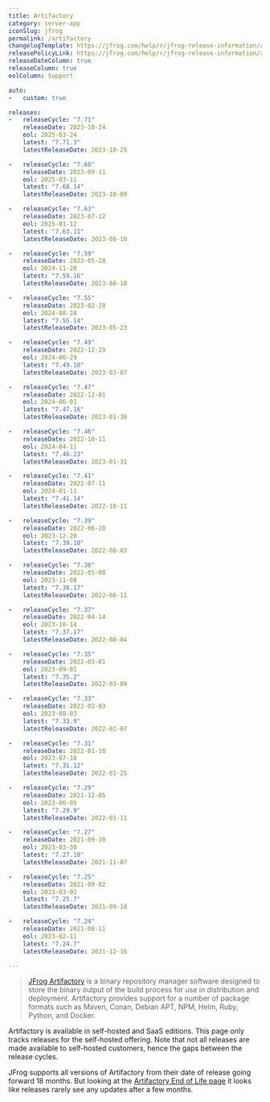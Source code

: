 ```yaml
---
title: Artifactory
category: server-app
iconSlug: jfrog
permalink: /artifactory
changelogTemplate: https://jfrog.com/help/r/jfrog-release-information/artifactory-__RELEASE_CYCLE__
releasePolicyLink: https://jfrog.com/help/r/jfrog-release-information/artifactory-end-of-life
releaseDateColumn: true
releaseColumn: true
eolColumn: Support

auto:
-   custom: true

releases:
-   releaseCycle: "7.71"
    releaseDate: 2023-10-24
    eol: 2025-03-24
    latest: "7.71.3"
    latestReleaseDate: 2023-10-25

-   releaseCycle: "7.68"
    releaseDate: 2023-09-11
    eol: 2025-03-11
    latest: "7.68.14"
    latestReleaseDate: 2023-10-09

-   releaseCycle: "7.63"
    releaseDate: 2023-07-12
    eol: 2025-01-12
    latest: "7.63.11"
    latestReleaseDate: 2023-08-10

-   releaseCycle: "7.59"
    releaseDate: 2023-05-28
    eol: 2024-11-28
    latest: "7.59.16"
    latestReleaseDate: 2023-08-10

-   releaseCycle: "7.55"
    releaseDate: 2023-02-28
    eol: 2024-08-28
    latest: "7.55.14"
    latestReleaseDate: 2023-05-23

-   releaseCycle: "7.49"
    releaseDate: 2022-12-29
    eol: 2024-06-29
    latest: "7.49.10"
    latestReleaseDate: 2023-03-07

-   releaseCycle: "7.47"
    releaseDate: 2022-12-01
    eol: 2024-06-01
    latest: "7.47.16"
    latestReleaseDate: 2023-01-30

-   releaseCycle: "7.46"
    releaseDate: 2022-10-11
    eol: 2024-04-11
    latest: "7.46.23"
    latestReleaseDate: 2023-01-31

-   releaseCycle: "7.41"
    releaseDate: 2022-07-11
    eol: 2024-01-11
    latest: "7.41.14"
    latestReleaseDate: 2022-10-11

-   releaseCycle: "7.39"
    releaseDate: 2022-06-20
    eol: 2023-12-20
    latest: "7.39.10"
    latestReleaseDate: 2022-08-03

-   releaseCycle: "7.38"
    releaseDate: 2022-05-08
    eol: 2023-11-08
    latest: "7.38.17"
    latestReleaseDate: 2022-08-11

-   releaseCycle: "7.37"
    releaseDate: 2022-04-14
    eol: 2023-10-14
    latest: "7.37.17"
    latestReleaseDate: 2022-08-04

-   releaseCycle: "7.35"
    releaseDate: 2022-03-01
    eol: 2023-09-01
    latest: "7.35.2"
    latestReleaseDate: 2022-03-09

-   releaseCycle: "7.33"
    releaseDate: 2022-02-03
    eol: 2023-08-03
    latest: "7.33.9"
    latestReleaseDate: 2022-02-07

-   releaseCycle: "7.31"
    releaseDate: 2022-01-10
    eol: 2023-07-10
    latest: "7.31.12"
    latestReleaseDate: 2022-01-25

-   releaseCycle: "7.29"
    releaseDate: 2021-12-05
    eol: 2023-06-05
    latest: "7.29.9"
    latestReleaseDate: 2022-01-11

-   releaseCycle: "7.27"
    releaseDate: 2021-09-30
    eol: 2023-03-30
    latest: "7.27.10"
    latestReleaseDate: 2021-11-07

-   releaseCycle: "7.25"
    releaseDate: 2021-09-02
    eol: 2023-03-02
    latest: "7.25.7"
    latestReleaseDate: 2021-09-10

-   releaseCycle: "7.24"
    releaseDate: 2021-08-11
    eol: 2023-02-11
    latest: "7.24.7"
    latestReleaseDate: 2021-12-16

---
```


> [JFrog Artifactory](https://jfrog.com/artifactory/) is a binary repository manager software
> designed to store the binary output of the build process for use in distribution and deployment.
> Artifactory provides support for a number of package formats such as Maven, Conan, Debian APT,
> NPM, Helm, Ruby, Python, and Docker.

Artifactory is available in self-hosted and SaaS editions. This page only tracks releases for the
self-hosted offering. Note that not all releases are made available to self-hosted customers, hence
the gaps between the release cycles.

JFrog supports all versions of Artifactory from their date of release going forward 18 months. But
looking at the [Artifactory End of Life page](https://jfrog.com/help/r/jfrog-release-information/artifactory-end-of-life)
it looks like releases rarely see any updates after a few months.
